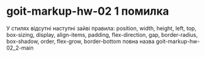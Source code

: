 # goit-markup-hw-02 1 помилка 
У стилях відсутні наступні зайві правила: position, width, height, left, top, box-sizing, display, align-items, padding, flex-direction, gap, border-radius, box-shadow, order, flex-grow, border-bottom
повна назва goit-markup-hw-02_2-main

